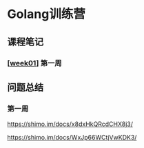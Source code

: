 # Golang训练营


## 课程笔记

### [[week01]] 第一周

## 问题总结

### 第一周

https://shimo.im/docs/x8dxHkQRcdCHX8j3/

https://shimo.im/docs/WxJp66WCtjVwKDK3/

[//begin]: # "Autogenerated link references for markdown compatibility"
[week01]: camp\week01 "第一周"
[//end]: # "Autogenerated link references"